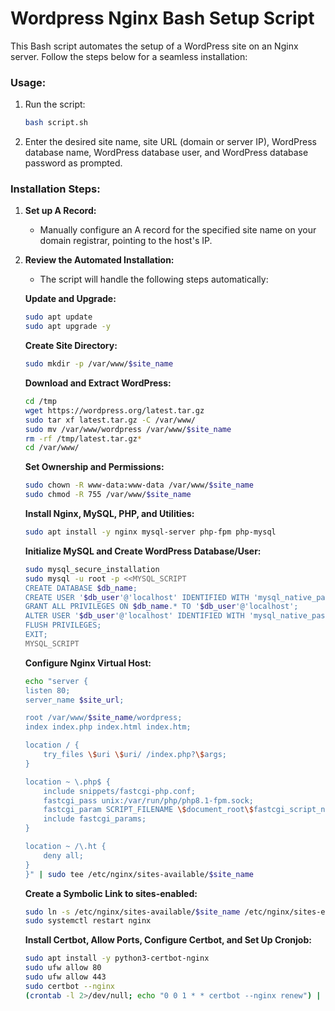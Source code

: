 # Wordpress Nginx Bash Setup Script

This Bash script automates the setup of a WordPress site on an Nginx server. Follow the steps below for a seamless installation:

### Usage:

1. Run the script:

    ```bash
    bash script.sh
    ```

2. Enter the desired site name, site URL (domain or server IP), WordPress database name, WordPress database user, and WordPress database password as prompted.

### Installation Steps:

1. **Set up A Record:**
   - Manually configure an A record for the specified site name on your domain registrar, pointing to the host's IP.

2. **Review the Automated Installation:**
   - The script will handle the following steps automatically:

   **Update and Upgrade:**

    ```bash
    sudo apt update
    sudo apt upgrade -y
    ```

   **Create Site Directory:**

    ```bash
    sudo mkdir -p /var/www/$site_name
    ```

   **Download and Extract WordPress:**

    ```bash
    cd /tmp
    wget https://wordpress.org/latest.tar.gz
    sudo tar xf latest.tar.gz -C /var/www/
    sudo mv /var/www/wordpress /var/www/$site_name
    rm -rf /tmp/latest.tar.gz*
    cd /var/www/
    ```

   **Set Ownership and Permissions:**

    ```bash
    sudo chown -R www-data:www-data /var/www/$site_name
    sudo chmod -R 755 /var/www/$site_name
    ```

   **Install Nginx, MySQL, PHP, and Utilities:**

    ```bash
    sudo apt install -y nginx mysql-server php-fpm php-mysql
    ```

   **Initialize MySQL and Create WordPress Database/User:**

    ```bash
    sudo mysql_secure_installation
    sudo mysql -u root -p <<MYSQL_SCRIPT
    CREATE DATABASE $db_name;
    CREATE USER '$db_user'@'localhost' IDENTIFIED WITH 'mysql_native_password' BY '$db_password';
    GRANT ALL PRIVILEGES ON $db_name.* TO '$db_user'@'localhost';
    ALTER USER '$db_user'@'localhost' IDENTIFIED WITH 'mysql_native_password' BY '$db_password';
    FLUSH PRIVILEGES;
    EXIT;
    MYSQL_SCRIPT
    ```

   **Configure Nginx Virtual Host:**

    ```bash
    echo "server {
    listen 80;
    server_name $site_url;

    root /var/www/$site_name/wordpress;
    index index.php index.html index.htm;

    location / {
        try_files \$uri \$uri/ /index.php?\$args;
    }

    location ~ \.php$ {
        include snippets/fastcgi-php.conf;
        fastcgi_pass unix:/var/run/php/php8.1-fpm.sock;
        fastcgi_param SCRIPT_FILENAME \$document_root\$fastcgi_script_name;
        include fastcgi_params;
    }

    location ~ /\.ht {
        deny all;
    }
    }" | sudo tee /etc/nginx/sites-available/$site_name
    ```

   **Create a Symbolic Link to sites-enabled:**

    ```bash
    sudo ln -s /etc/nginx/sites-available/$site_name /etc/nginx/sites-enabled/
    sudo systemctl restart nginx
    ```

    **Install Certbot, Allow Ports, Configure Certbot, and Set Up Cronjob:**

    ```bash
    sudo apt install -y python3-certbot-nginx
    sudo ufw allow 80
    sudo ufw allow 443
    sudo certbot --nginx
    (crontab -l 2>/dev/null; echo "0 0 1 * * certbot --nginx renew") | crontab -
    ```